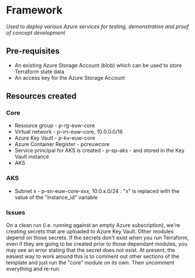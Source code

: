 # Framework

*Used to deploy various Azure services for testing, demonstration and proof of concept development*

## Pre-requisites

- An existing Azure Storage Account (blob) which can be used to store Terraform state data
- An access key for the Azure Storage Account

## Resources created

### Core
* Resource group - p-rg-euw-core
* Virtual network - p-vn-euw-core, 10.0.0.0/16
* Azure Key Vault - p-kv-euw-core
* Azure Container Register - pcreuwcore
* Service principal for AKS is created - p-sp-aks - and stored in the Key Vault instance
* AKS 


### AKS
* Subnet x - p-sn-euw-core-xxx, 10.0.x.0/24 : "x" is replaced with the value of the "instance_id" variable


### Issues
On a clean run (i.e. running against an empty Azure subscription), we're creating secrets that are uploaded to Azure Key Vault. Other modules depend on those secrets. If the secrets don't exist when you run Terraform, even if they are going to be created prior to those dependant modules, you may see an error stating that the secret does not exist. At present, the easiest way to work around this is to comment out other sections of the template and just run the "core" module on its own. Then uncomment everything and re-run.